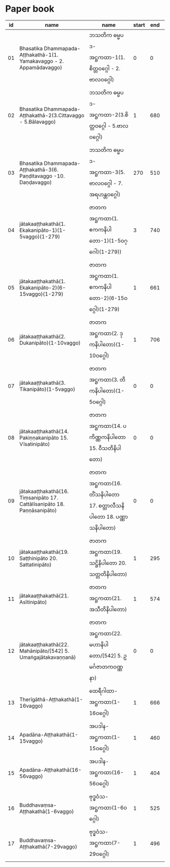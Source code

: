 # Paper book

|id|name|name|start|end|page|link|assigness|
|-|-|-|-|-|-|-|-|
|01|Bhasatika Dhammapada-Aṭṭhakathā-1(1. Yamakavaggo - 2. Appamādavaggo)|ဘသတိက ဓမ္မပဒ-အဋ္ဌကထာ-1(1. စိတ္တဝဂ္ဂေါ - 2. ဗာလဝဂ္ဂေါ)|0|0|0|[todo](https://www-hk.wikipali.org/app/article/index.php?view=chapter&book=122&par=38&channal=6d8338f0-8cfe-4e04-80b9-52802a2495d0&display=sent&mode=edit&direction=col&language=my)
|02|Bhasatika Dhammapada-Aṭṭhakathā-2(3.Cittavaggo - 5.Bālavaggo)|ဘသတိက ဓမ္မပဒ-အဋ္ဌကထာ-2(3.စိတ္တဝဂ္ဂေါ - 5.ဗာလဝဂ္ဂေါ)|1|680|680|[processing](https://www-hk.wikipali.org/app/article/index.php?view=chapter&book=122&par=851&channal=6d8338f0-8cfe-4e04-80b9-52802a2495d0&display=sent&mode=edit&direction=col&language=my)
|03|Bhasatika Dhammapada-Aṭṭhakathā-3(6. Paṇḍitavaggo -10. Daṇḍavaggo)|ဘသတိက ဓမ္မပဒ-အဋ္ဌကထာ-3(5. ဗာလဝဂ္ဂေါ - 7. အရဟန္တဝဂ္ဂေါ)|270|510|241|[todo](https://www-hk.wikipali.org/app/article/index.php?view=chapter&book=122&par=1559&channal=6d8338f0-8cfe-4e04-80b9-52802a2495d0&display=sent&mode=edit&direction=col&language=my)
|04|jātakaaṭṭhakathā(1. Ekakanipāto-1)(1-5vaggo)(1-279)|ဇာတကအဋ္ဌကထာ(1. ဧကကနိပါတော-1)(1-5ဝဂ္ဂေါ)(1-279))|3|740|738|[blocking](https://www-hk.wikipali.org/app/article/index.php?view=chapter&book=110&par=5&channal=6d8338f0-8cfe-4e04-80b9-52802a2495d0&display=sent&mode=edit&direction=col&language=my)|
|05|jātakaaṭṭhakathā(1. Ekakanipāto-2)(6-15vaggo)(1-279)|ဇာတကအဋ္ဌကထာ(1. ဧကကနိပါတော-2)(6-15ဝဂ္ဂေါ)(1-279)|1|661|661|[processing](https://www-hk.wikipali.org/app/article/index.php?view=chapter&book=110&par=1715&channal=6d8338f0-8cfe-4e04-80b9-52802a2495d0&display=sent&mode=edit&direction=col&language=my)|
|06|jātakaaṭṭhakathā(2. Dukanipāto)(1-10vaggo)|ဇာတကအဋ္ဌကထာ(2. ဒုကနိပါတော)(1-10ဝဂ္ဂေါ)|1|706|706|[blocking](https://www-hk.wikipali.org/app/article/index.php?view=chapter&book=111&par=7&channal=657db2c1-d837-4de1-9247-bf3157db5192&display=sent&mode=edit&direction=col&language=my)|
|07|jātakaaṭṭhakathā(3. Tikanipāto)(1-5vaggo)|ဇာတကအဋ္ဌကထာ(3. တိကနိပါတော)(1-5ဝဂ္ဂေါ)|0|0|0|[processing](https://www-hk.wikipali.org/app/article/index.php?view=chapter&book=111&par=1781&channal=657db2c1-d837-4de1-9247-bf3157db5192&display=sent&mode=edit&direction=col&language=my)||
|08|jātakaaṭṭhakathā(14. Pakiṇṇakanipāto 15. Vīsatinipāto)|ဇာတကအဋ္ဌကထာ(14. ပကိဏ္ဏကနိပါတော 15. ဝီသတိနိပါတော)|0|0|0|[processing](https://www-hk.wikipali.org/app/article/index.php?view=chapter&book=113&par=2569&channal=9e4355fa-243b-4288-b194-d67f8d6db75e&display=sent&mode=edit&direction=col&language=my)|
|09|jātakaaṭṭhakathā(16. Tiṃsanipāto 17. Cattālīsanipāto 18. Paṇṇāsanipāto)|ဇာတကအဋ္ဌကထာ(16. တိံသနိပါတော 17. စတ္တာလီသနိပါတော 18. ပဏ္ဏာသနိပါတော)|0|0|0|[processing](https://www-hk.wikipali.org/app/article/index.php?view=chapter&book=113&par=5315&channal=657db2c1-d837-4de1-9247-bf3157db5192&display=sent&mode=edit&direction=col&language=my)|
|10|jātakaaṭṭhakathā(19. Saṭṭhinipāto 20. Sattatinipāto)|ဇာတကအဋ္ဌကထာ(19. သဋ္ဌိနိပါတော 20. သတ္တတိနိပါတော)|1|295|295|[blocking](https://www-hk.wikipali.org/app/article/index.php?view=chapter&book=114&par=2636&channal=df765edf-cb60-4015-a3ca-974ceb83ae79&display=sent&mode=edit&direction=col&language=my)|
|11|jātakaaṭṭhakathā(21. Asītinipāto)|ဇာတကအဋ္ဌကထာ(21. အသီတိနိပါတော)|1|574|574|[processing](https://www-hk.wikipali.org/app/article/index.php?view=chapter&book=114&par=2993&channal=df765edf-cb60-4015-a3ca-974ceb83ae79&display=sent&mode=edit&direction=col&language=my)|
|12|jātakaaṭṭhakathā(22. Mahānipāto/[542] 5. Umaṅgajātakavaṇṇanā)|ဇာတကအဋ္ဌကထာ(22. မဟာနိပါတော/[542] 5. ဥမင်္ဂဇာတကဝဏ္ဏနာ)|0|0|0|[processing](https://www-hk.wikipali.org/app/article/index.php?view=chapter&book=115&par=2333&channal=a73e1d78-9666-4cb2-b909-f235aa3362e5&display=sent&mode=edit&direction=col&language=my)|
|13|Therīgāthā-Aṭṭhakathā(1-16vaggo)|ထေရီဂါထာ-အဋ္ဌကထာ(1-16ဝဂ္ဂေါ)|1|666|666|[waiting](https://www-hk.wikipali.org/app/article/index.php?view=chapter&book=106&par=5&channal=288d7230-cb51-4df9-a721-9dd300fc3bbf&display=sent&mode=edit&direction=col&language=my)|
|14|Apadāna-Aṭṭhakathā(1-15vaggo)|အပဒါန-အဋ္ဌကထာ(1-15ဝဂ္ဂေါ)|1|460|460|[todo](https://www-hk.wikipali.org/app/article/index.php?view=chapter&book=107&par=2148&channal=676d5f91-adcc-4518-9bc1-c8f27001dbe3&display=sent&mode=edit&direction=col&language=my)|
|15|Apadāna-Aṭṭhakathā(16-56vaggo)|အပဒါန-အဋ္ဌကထာ(16-56ဝဂ္ဂေါ)|1|404|404|[todo](https://www-hk.wikipali.org/app/article/index.php?view=chapter&book=107&par=2148&channal=676d5f91-adcc-4518-9bc1-c8f27001dbe3&display=sent&mode=edit&direction=col&language=my)|
|16|Buddhavaṃsa-Aṭṭhakathā(1-6vaggo)|ဗုဒ္ဓဝံသ-အဋ္ဌကထာ(1-6ဝဂ္ဂေါ)|1|525|525|[waiting](https://www-hk.wikipali.org/app/article/index.php?view=chapter&book=108&par=4&channal=9e4355fa-243b-4288-b194-d67f8d6db75e&display=sent&mode=edit&direction=col&language=my)|
|17|Buddhavaṃsa-Aṭṭhakathā(7-29vaggo)|ဗုဒ္ဓဝံသ-အဋ္ဌကထာ(7-29ဝဂ္ဂေါ)|1|496|496|[waiting](https://www-hk.wikipali.org/app/article/index.php?view=chapter&book=108&par=2081&channal=9e4355fa-243b-4288-b194-d67f8d6db75e&display=sent&mode=edit&direction=col&language=my)|

